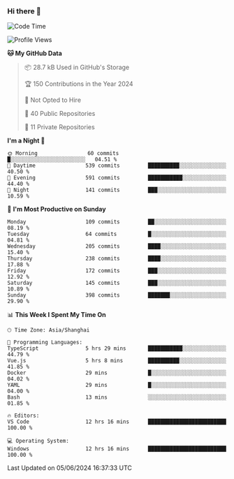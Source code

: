 ### Hi there 👋

<!--
**robinWongM/robinWongM** is a ✨ _special_ ✨ repository because its `README.md` (this file) appears on your GitHub profile.

Here are some ideas to get you started:

- 🔭 I’m currently working on ...
- 🌱 I’m currently learning ...
- 👯 I’m looking to collaborate on ...
- 🤔 I’m looking for help with ...
- 💬 Ask me about ...
- 📫 How to reach me: ...
- 😄 Pronouns: ...
- ⚡ Fun fact: ...
-->

<!--START_SECTION:waka-->
![Code Time](http://img.shields.io/badge/Code%20Time-235%20hrs%2046%20mins-blue)

![Profile Views](http://img.shields.io/badge/Profile%20Views-0-blue)

**🐱 My GitHub Data** 

> 📦 28.7 kB Used in GitHub's Storage 
 > 
> 🏆 150 Contributions in the Year 2024
 > 
> 🚫 Not Opted to Hire
 > 
> 📜 40 Public Repositories 
 > 
> 🔑 11 Private Repositories 
 > 
**I'm a Night 🦉** 

```text
🌞 Morning                60 commits          █░░░░░░░░░░░░░░░░░░░░░░░░   04.51 % 
🌆 Daytime                539 commits         ██████████░░░░░░░░░░░░░░░   40.50 % 
🌃 Evening                591 commits         ███████████░░░░░░░░░░░░░░   44.40 % 
🌙 Night                  141 commits         ███░░░░░░░░░░░░░░░░░░░░░░   10.59 % 
```
📅 **I'm Most Productive on Sunday** 

```text
Monday                   109 commits         ██░░░░░░░░░░░░░░░░░░░░░░░   08.19 % 
Tuesday                  64 commits          █░░░░░░░░░░░░░░░░░░░░░░░░   04.81 % 
Wednesday                205 commits         ████░░░░░░░░░░░░░░░░░░░░░   15.40 % 
Thursday                 238 commits         ████░░░░░░░░░░░░░░░░░░░░░   17.88 % 
Friday                   172 commits         ███░░░░░░░░░░░░░░░░░░░░░░   12.92 % 
Saturday                 145 commits         ███░░░░░░░░░░░░░░░░░░░░░░   10.89 % 
Sunday                   398 commits         ███████░░░░░░░░░░░░░░░░░░   29.90 % 
```


📊 **This Week I Spent My Time On** 

```text
🕑︎ Time Zone: Asia/Shanghai

💬 Programming Languages: 
TypeScript               5 hrs 29 mins       ███████████░░░░░░░░░░░░░░   44.79 % 
Vue.js                   5 hrs 8 mins        ██████████░░░░░░░░░░░░░░░   41.85 % 
Docker                   29 mins             █░░░░░░░░░░░░░░░░░░░░░░░░   04.02 % 
YAML                     29 mins             █░░░░░░░░░░░░░░░░░░░░░░░░   04.00 % 
Bash                     13 mins             ░░░░░░░░░░░░░░░░░░░░░░░░░   01.85 % 

🔥 Editors: 
VS Code                  12 hrs 16 mins      █████████████████████████   100.00 % 

💻 Operating System: 
Windows                  12 hrs 16 mins      █████████████████████████   100.00 % 
```


 Last Updated on 05/06/2024 16:37:33 UTC
<!--END_SECTION:waka-->
